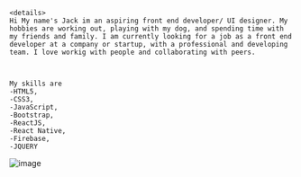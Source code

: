     <details>
    Hi My name's Jack im an aspiring front end developer/ UI designer. My hobbies are working out, playing with my dog, and spending time with my friends and family. I am currently looking for a job as a front end developer at a company or startup, with a professional and developing team. I love workig with people and collaborating with peers. 
    
    
    
    My skills are
    -HTML5,
    -CSS3,
    -JavaScript,
    -Bootstrap,
    -ReactJS,
    -React Native,
    -Firebase,
    -JQUERY
    
    

     
![image](https://user-images.githubusercontent.com/81959688/224584553-11cf4303-fc91-4d28-9844-cfbcd30be52d.png)

</details>
